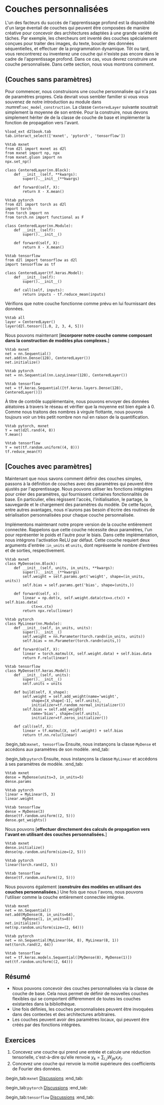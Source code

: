 # Couches personnalisées

L'un des facteurs du succès de l'apprentissage profond
est la disponibilité d'un large éventail de couches
qui peuvent être composées de manière créative
pour concevoir des architectures adaptées
à une grande variété de tâches.
Par exemple, les chercheurs ont inventé des couches
spécialement conçues pour traiter des images, du texte,
boucler des données séquentielles,
et
effectuer de la programmation dynamique.
Tôt ou tard, vous rencontrerez ou inventerez
une couche qui n'existe pas encore dans le cadre de l'apprentissage profond.
Dans ce cas, vous devrez construire une couche personnalisée.
Dans cette section, nous vous montrons comment.

## (**Couches sans paramètres**)

Pour commencer, nous construisons une couche personnalisée
qui n'a pas de paramètres propres.
Cela devrait vous sembler familier si vous vous souvenez de notre
introduction au module dans :numref:`sec_model_construction`.
La classe `CenteredLayer` suivante
soustrait simplement la moyenne de son entrée.
Pour la construire, nous devons simplement hériter de
de la classe de couche de base et implémenter la fonction de propagation vers l'avant.

```{.python .input}
%load_ext d2lbook.tab
tab.interact_select(['mxnet', 'pytorch', 'tensorflow'])
```

```{.python .input}
%%tab mxnet
from d2l import mxnet as d2l
from mxnet import np, npx
from mxnet.gluon import nn
npx.set_np()

class CenteredLayer(nn.Block):
    def __init__(self, **kwargs):
        super().__init__(**kwargs)

    def forward(self, X):
        return X - X.mean()
```

```{.python .input}
%%tab pytorch
from d2l import torch as d2l
import torch
from torch import nn
from torch.nn import functional as F

class CenteredLayer(nn.Module):
    def __init__(self):
        super().__init__()

    def forward(self, X):
        return X - X.mean()
```

```{.python .input}
%%tab tensorflow
from d2l import tensorflow as d2l
import tensorflow as tf

class CenteredLayer(tf.keras.Model):
    def __init__(self):
        super().__init__()

    def call(self, inputs):
        return inputs - tf.reduce_mean(inputs)
```

Vérifions que notre couche fonctionne comme prévu en lui fournissant des données.

```{.python .input}
%%tab all
layer = CenteredLayer()
layer(d2l.tensor([1.0, 2, 3, 4, 5]))
```

Nous pouvons maintenant [**incorporer notre couche comme composant dans la construction de modèles plus complexes.**]


```{.python .input}
%%tab mxnet
net = nn.Sequential()
net.add(nn.Dense(128), CenteredLayer())
net.initialize()
```

```{.python .input}
%%tab pytorch
net = nn.Sequential(nn.LazyLinear(128), CenteredLayer())
```

```{.python .input}
%%tab tensorflow
net = tf.keras.Sequential([tf.keras.layers.Dense(128), CenteredLayer()])
```

À titre de contrôle supplémentaire, nous pouvons envoyer des données aléatoires
à travers le réseau et vérifier que la moyenne est bien égale à 0.
Comme nous traitons des nombres à virgule flottante,
nous pouvons toujours voir un très petit nombre non nul
en raison de la quantification.

```{.python .input}
%%tab pytorch, mxnet
Y = net(d2l.rand(4, 8))
Y.mean()
```

```{.python .input}
%%tab tensorflow
Y = net(tf.random.uniform((4, 8)))
tf.reduce_mean(Y)
```

## [**Couches avec paramètres**]

Maintenant que nous savons comment définir des couches simples,
passons à la définition de couches avec des paramètres
qui peuvent être ajustés par l'apprentissage.
Nous pouvons utiliser les fonctions intégrées pour créer des paramètres, qui
fournissent certaines fonctionnalités de base.
En particulier, elles régissent l'accès, l'initialisation, le partage,
la sauvegarde et le chargement des paramètres du modèle.
De cette façon, entre autres avantages, nous n'aurons pas besoin d'écrire
des routines de sérialisation personnalisées pour chaque couche personnalisée.

Implémentons maintenant notre propre version de la couche entièrement connectée.
Rappelons que cette couche nécessite deux paramètres,
l'un pour représenter le poids et l'autre pour le biais.
Dans cette implémentation, nous intégrons l'activation ReLU par défaut.
Cette couche requiert deux arguments d'entrée :`in_units` et `units`, dont
représente le nombre d'entrées et de sorties, respectivement.

```{.python .input}
%%tab mxnet
class MyDense(nn.Block):
    def __init__(self, units, in_units, **kwargs):
        super().__init__(**kwargs)
        self.weight = self.params.get('weight', shape=(in_units, units))
        self.bias = self.params.get('bias', shape=(units,))

    def forward(self, x):
        linear = np.dot(x, self.weight.data(ctx=x.ctx)) + self.bias.data(
            ctx=x.ctx)
        return npx.relu(linear)
```

```{.python .input}
%%tab pytorch
class MyLinear(nn.Module):
    def __init__(self, in_units, units):
        super().__init__()
        self.weight = nn.Parameter(torch.randn(in_units, units))
        self.bias = nn.Parameter(torch.randn(units,))
        
    def forward(self, X):
        linear = torch.matmul(X, self.weight.data) + self.bias.data
        return F.relu(linear)
```

```{.python .input}
%%tab tensorflow
class MyDense(tf.keras.Model):
    def __init__(self, units):
        super().__init__()
        self.units = units

    def build(self, X_shape):
        self.weight = self.add_weight(name='weight',
            shape=[X_shape[-1], self.units],
            initializer=tf.random_normal_initializer())
        self.bias = self.add_weight(
            name='bias', shape=[self.units],
            initializer=tf.zeros_initializer())

    def call(self, X):
        linear = tf.matmul(X, self.weight) + self.bias
        return tf.nn.relu(linear)
```

:begin_tab:`mxnet, tensorflow`
Ensuite, nous instançons la classe `MyDense`
et accédons aux paramètres de son modèle.
:end_tab:

:begin_tab:`pytorch`
Ensuite, nous instançons la classe `MyLinear`
et accédons à ses paramètres de modèle.
:end_tab:

```{.python .input}
%%tab mxnet
dense = MyDense(units=3, in_units=5)
dense.params
```

```{.python .input}
%%tab pytorch
linear = MyLinear(5, 3)
linear.weight
```

```{.python .input}
%%tab tensorflow
dense = MyDense(3)
dense(tf.random.uniform((2, 5)))
dense.get_weights()
```

Nous pouvons [**effectuer directement des calculs de propagation vers l'avant en utilisant des couches personnalisées.**]

```{.python .input}
%%tab mxnet
dense.initialize()
dense(np.random.uniform(size=(2, 5)))
```

```{.python .input}
%%tab pytorch
linear(torch.rand(2, 5))
```

```{.python .input}
%%tab tensorflow
dense(tf.random.uniform((2, 5)))
```

Nous pouvons également (**construire des modèles en utilisant des couches personnalisées.**)
Une fois que nous l'avons, nous pouvons l'utiliser comme la couche entièrement connectée intégrée.

```{.python .input}
%%tab mxnet
net = nn.Sequential()
net.add(MyDense(8, in_units=64),
        MyDense(1, in_units=8))
net.initialize()
net(np.random.uniform(size=(2, 64)))
```

```{.python .input}
%%tab pytorch
net = nn.Sequential(MyLinear(64, 8), MyLinear(8, 1))
net(torch.rand(2, 64))
```

```{.python .input}
%%tab tensorflow
net = tf.keras.models.Sequential([MyDense(8), MyDense(1)])
net(tf.random.uniform((2, 64)))
```

## Résumé

* Nous pouvons concevoir des couches personnalisées via la classe de couche de base. Cela nous permet de définir de nouvelles couches flexibles qui se comportent différemment de toutes les couches existantes dans la bibliothèque.
* Une fois définies, les couches personnalisées peuvent être invoquées dans des contextes et des architectures arbitraires.
* Les couches peuvent avoir des paramètres locaux, qui peuvent être créés par des fonctions intégrées.


## Exercices

1. Concevez une couche qui prend une entrée et calcule une réduction tensorielle,
c'est-à-dire qu'elle renvoie $y_k = \sum_{i, j} W_{ijk} x_i x_j$.
1. Concevez une couche qui renvoie la moitié supérieure des coefficients de Fourier des données.

:begin_tab:`mxnet`
[Discussions](https://discuss.d2l.ai/t/58)
:end_tab:

:begin_tab:`pytorch`
[Discussions](https://discuss.d2l.ai/t/59)
:end_tab:

:begin_tab:`tensorflow`
[Discussions](https://discuss.d2l.ai/t/279)
:end_tab:

